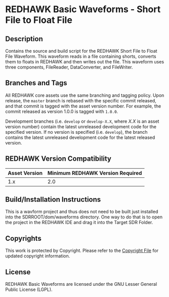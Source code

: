 # REDHAWK Basic Waveforms - Short File to Float File
 
## Description

Contains the source and build script for the REDHAWK Short File to Float File
Waveform. This waveform reads in a file containing shorts, converts them to
floats in REDHAWK and then writes out the file. This waveform uses three
components, FileReader, DataConverter, and FileWriter.

## Branches and Tags

All REDHAWK core assets use the same branching and tagging policy. Upon release,
the `master` branch is rebased with the specific commit released, and that
commit is tagged with the asset version number. For example, the commit released
as version 1.0.0 is tagged with `1.0.0`.

Development branches (i.e. `develop` or `develop-X.X`, where *X.X* is an asset
version number) contain the latest unreleased development code for the specified
version. If no version is specified (i.e. `develop`), the branch contains the
latest unreleased development code for the latest released version.

## REDHAWK Version Compatibility

| Asset Version | Minimum REDHAWK Version Required |
| ------------- | -------------------------------- |
| 1.x           | 2.0                              |

## Build/Installation Instructions
This is a wavform project and thus does not need to be built just installed into
the SDRROOT/dom/waveforms directory. One way to do that is to open the project
in the REDHAWK IDE and drag it into the Target SDR Folder.

## Copyrights

This work is protected by Copyright. Please refer to the
[Copyright File](COPYRIGHT) for updated copyright information.

## License

REDHAWK Basic Waveforms are licensed under the GNU Lesser General Public License
(LGPL).
